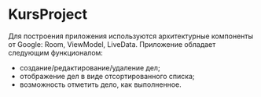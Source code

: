 # KursProject
Для построения приложения используются архитектурные компоненты от Google: Room, ViewModel, LiveData. 
Приложение обладает следующим функционалом:
- создание/редактирование/удаление дел;
- отображение дел в виде отсортированного списка;
- возможность отметить дело, как выполненное. 

